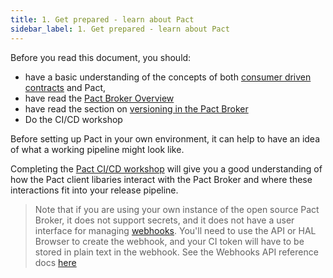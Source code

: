 ```yaml
---
title: 1. Get prepared - learn about Pact
sidebar_label: 1. Get prepared - learn about Pact
---
```


Before you read this document, you should:

* have a basic understanding of the concepts of both [consumer driven contracts](https://martinfowler.com/articles/consumerDrivenContracts.html) and Pact,
* have read the [Pact Broker Overview](pact_broker/overview.md)
* have read the section on [versioning in the Pact Broker](getting_started/versioning_in_the_pact_broker.md)
* Do the CI/CD workshop

Before setting up Pact in your own environment, it can help to have an idea of what a working pipeline might look like. 

Completing the [Pact CI/CD workshop](https://docs.pactflow.io/docs/workshops/ci-cd/) will give you a good understanding of how the Pact client libaries interact with the Pact Broker and where these interactions fit into your release pipeline.

> Note that if you are using your own instance of the open source Pact Broker, it does not support secrets, and it does not have a user interface for managing [webhooks](https://docs.pact.io/pact_broker/webhooks). You'll need to use the API or HAL Browser to create the webhook, and your CI token will have to be stored in plain text in the webhook. See the Webhooks API reference docs [here](https://docs.pact.io/pact_broker/advanced_topics/api_docs/webhooks)